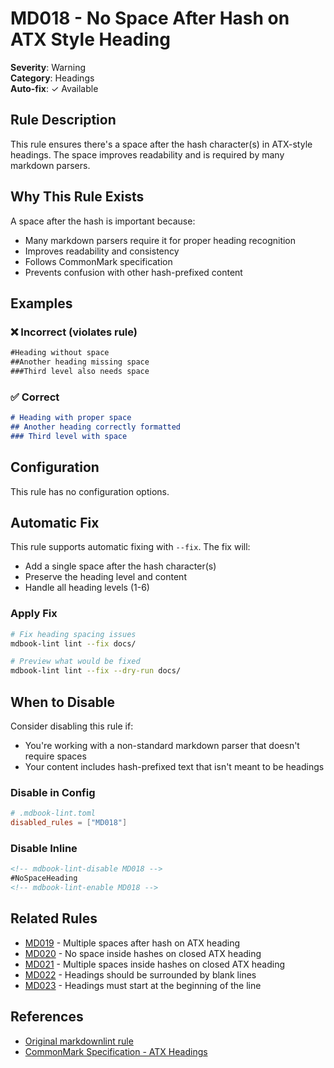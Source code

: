 # MD018 - No Space After Hash on ATX Style Heading

**Severity**: Warning  
**Category**: Headings  
**Auto-fix**: ✓ Available

## Rule Description

This rule ensures there's a space after the hash character(s) in ATX-style headings. The space improves readability and is required by many markdown parsers.

## Why This Rule Exists

A space after the hash is important because:
- Many markdown parsers require it for proper heading recognition
- Improves readability and consistency
- Follows CommonMark specification
- Prevents confusion with other hash-prefixed content

## Examples

### ❌ Incorrect (violates rule)

```markdown
#Heading without space
##Another heading missing space
###Third level also needs space
```

### ✅ Correct

```markdown
# Heading with proper space
## Another heading correctly formatted
### Third level with space
```

## Configuration

This rule has no configuration options.

## Automatic Fix

This rule supports automatic fixing with `--fix`. The fix will:
- Add a single space after the hash character(s)
- Preserve the heading level and content
- Handle all heading levels (1-6)

### Apply Fix

```bash
# Fix heading spacing issues
mdbook-lint lint --fix docs/

# Preview what would be fixed
mdbook-lint lint --fix --dry-run docs/
```

## When to Disable

Consider disabling this rule if:
- You're working with a non-standard markdown parser that doesn't require spaces
- Your content includes hash-prefixed text that isn't meant to be headings

### Disable in Config

```toml
# .mdbook-lint.toml
disabled_rules = ["MD018"]
```

### Disable Inline

```markdown
<!-- mdbook-lint-disable MD018 -->
#NoSpaceHeading
<!-- mdbook-lint-enable MD018 -->
```

## Related Rules

- [MD019](./md019.html) - Multiple spaces after hash on ATX heading
- [MD020](./md020.html) - No space inside hashes on closed ATX heading
- [MD021](./md021.html) - Multiple spaces inside hashes on closed ATX heading
- [MD022](./md022.html) - Headings should be surrounded by blank lines
- [MD023](./md023.html) - Headings must start at the beginning of the line

## References

- [Original markdownlint rule](https://github.com/DavidAnson/markdownlint/blob/main/doc/Rules.md#md018)
- [CommonMark Specification - ATX Headings](https://spec.commonmark.org/0.30/#atx-headings)